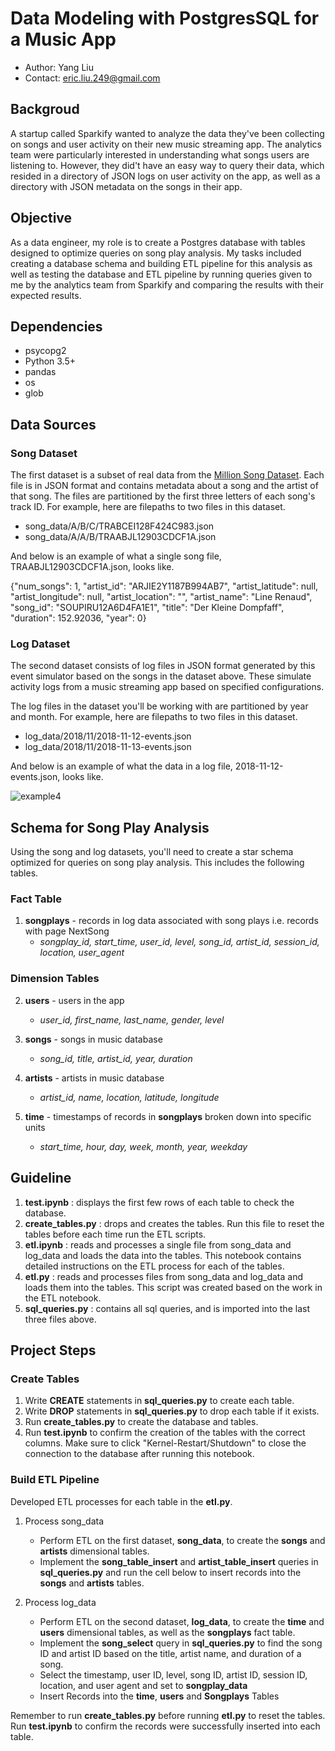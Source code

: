 # Data Modeling with PostgresSQL for a Music App
- Author: Yang Liu
- Contact: eric.liu.249@gmail.com

## Backgroud

A startup called Sparkify wanted to analyze the data they've been collecting on songs and user activity on their new music streaming app. The analytics team were particularly interested in understanding what songs users are listening to. However, they did't have an easy way to query their data, which resided in a directory of JSON logs on user activity on the app, as well as a directory with JSON metadata on the songs in their app.

## Objective

As a data engineer, my role is to create a Postgres database with tables designed to optimize queries on song play analysis. My tasks included creating a database schema and building ETL pipeline for this analysis as well as testing the database and ETL pipeline by running queries given to me by the analytics team from Sparkify and comparing the results with their expected results.

## Dependencies

- psycopg2
- Python 3.5+
- pandas
- os
- glob

## Data Sources

### Song Dataset

The first dataset is a subset of real data from the [Million Song Dataset](http://millionsongdataset.com/). Each file is in JSON format and contains metadata about a song and the artist of that song. The files are partitioned by the first three letters of each song's track ID. For example, here are filepaths to two files in this dataset.

- song_data/A/B/C/TRABCEI128F424C983.json
- song_data/A/A/B/TRAABJL12903CDCF1A.json

And below is an example of what a single song file, TRAABJL12903CDCF1A.json, looks like.

{"num_songs": 1, "artist_id": "ARJIE2Y1187B994AB7", "artist_latitude": null, "artist_longitude": null, "artist_location": "", "artist_name": "Line Renaud", "song_id": "SOUPIRU12A6D4FA1E1", "title": "Der Kleine Dompfaff", "duration": 152.92036, "year": 0}

### Log Dataset
The second dataset consists of log files in JSON format generated by this event simulator based on the songs in the dataset above. These simulate activity logs from a music streaming app based on specified configurations.

The log files in the dataset you'll be working with are partitioned by year and month. For example, here are filepaths to two files in this dataset.

- log_data/2018/11/2018-11-12-events.json
- log_data/2018/11/2018-11-13-events.json

And below is an example of what the data in a log file, 2018-11-12-events.json, looks like.

![example4](https://github.com/Ericliu249/Sparkify/blob/master/pic/example4.png)

## Schema for Song Play Analysis
Using the song and log datasets, you'll need to create a star schema optimized for queries on song play analysis. This includes the following tables.

### Fact Table
1. **songplays** - records in log data associated with song plays i.e. records with page NextSong
     - *songplay_id, start_time, user_id, level, song_id, artist_id, session_id, location, user_agent*

### Dimension Tables
2. **users** - users in the app
     - *user_id, first_name, last_name, gender, level*
     
3. **songs** - songs in music database
     - *song_id, title, artist_id, year, duration*

4. **artists** - artists in music database
     - *artist_id, name, location, latitude, longitude*
     
5. **time** - timestamps of records in **songplays** broken down into specific units
     - *start_time, hour, day, week, month, year, weekday*
     
## Guideline
1. **test.ipynb** : displays the first few rows of each table to check the database.
2. **create_tables.py** : drops and creates the tables. Run this file to reset the tables before each time run the ETL scripts.
3. **etl.ipynb** : reads and processes a single file from song_data and log_data and loads the data into the tables. This notebook contains detailed instructions on the ETL process for each of the tables.
4. **etl.py** : reads and processes files from song_data and log_data and loads them into the tables.  This script was created based on the work in the ETL notebook.
5. **sql_queries.py** : contains all sql queries, and is imported into the last three files above.

## Project Steps

### Create Tables
1. Write **CREATE** statements in **sql_queries.py** to create each table.
2. Write **DROP** statements in **sql_queries.py** to drop each table if it exists.
3. Run **create_tables.py** to create the database and tables.
4. Run **test.ipynb** to confirm the creation of the tables with the correct columns. Make sure to click "Kernel-Restart/Shutdown" to close the connection to the database after running this notebook.

### Build ETL Pipeline
Developed ETL processes for each table in the **etl.py**. 

1. Process song_data
    - Perform ETL on the first dataset, **song_data**, to create the **songs** and **artists** dimensional tables.
    - Implement the **song_table_insert** and **artist_table_insert** queries in **sql_queries.py** and run the cell below to insert records into the **songs** and **artists** tables. 
    
2. Process log_data
    - Perform ETL on the second dataset, **log_data**, to create the **time** and **users** dimensional tables, as well as the **songplays** fact table.
    - Implement the **song_select** query in **sql_queries.py** to find the song ID and artist ID based on the title, artist name, and duration of a song.
    - Select the timestamp, user ID, level, song ID, artist ID, session ID, location, and user agent and set to **songplay_data**
    - Insert Records into the **time**, **users** and **Songplays** Tables
    
Remember to run **create_tables.py** before running **etl.py** to reset the tables. Run **test.ipynb** to confirm the records were successfully inserted into each table.
